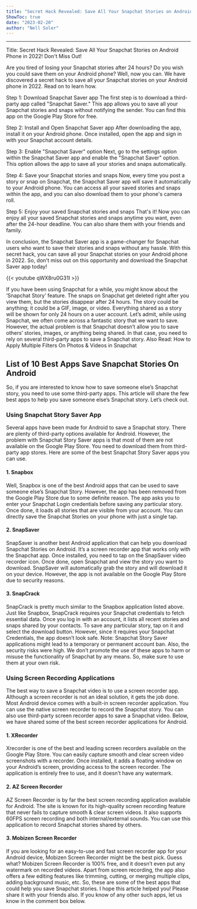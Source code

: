```yaml
---
title: "Secret Hack Revealed: Save All Your Snapchat Stories on Android Phone in 2022! Don't Miss Out!"
ShowToc: true 
date: "2023-02-20"
author: "Nell Soler"
---
```

*****
Title: Secret Hack Revealed: Save All Your Snapchat Stories on Android Phone in 2022! Don't Miss Out!

Are you tired of losing your Snapchat stories after 24 hours? Do you wish you could save them on your Android phone? Well, now you can. We have discovered a secret hack to save all your Snapchat stories on your Android phone in 2022. Read on to learn how.

Step 1: Download Snapchat Saver app
The first step is to download a third-party app called "Snapchat Saver." This app allows you to save all your Snapchat stories and snaps without notifying the sender. You can find this app on the Google Play Store for free.

Step 2: Install and Open Snapchat Saver app
After downloading the app, install it on your Android phone. Once installed, open the app and sign in with your Snapchat account details.

Step 3: Enable "Snapchat Saver" option
Next, go to the settings option within the Snapchat Saver app and enable the "Snapchat Saver" option. This option allows the app to save all your stories and snaps automatically.

Step 4: Save your Snapchat stories and snaps
Now, every time you post a story or snap on Snapchat, the Snapchat Saver app will save it automatically to your Android phone. You can access all your saved stories and snaps within the app, and you can also download them to your phone's camera roll.

Step 5: Enjoy your saved Snapchat stories and snaps
That's it! Now you can enjoy all your saved Snapchat stories and snaps anytime you want, even after the 24-hour deadline. You can also share them with your friends and family.

In conclusion, the Snapchat Saver app is a game-changer for Snapchat users who want to save their stories and snaps without any hassle. With this secret hack, you can save all your Snapchat stories on your Android phone in 2022. So, don't miss out on this opportunity and download the Snapchat Saver app today!

{{< youtube qWX8ru0G31I >}} 



If you have been using Snapchat for a while, you might know about the ‘Snapchat Story’ feature. The snaps on Snapchat get deleted right after you view them, but the stories disappear after 24 hours. The story could be anything; it could be a GIF, image, or video. Everything shared as a story will be shown for only 24 hours on a user account.
Let’s admit, while using Snapchat, we often come across a fantastic story that we want to save. However, the actual problem is that Snapchat doesn’t allow you to save others’ stories, images, or anything being shared. In that case, you need to rely on several third-party apps to save a Snapchat story.
Also Read: How to Apply Multiple Filters On Photos & Videos in Snapchat

 
## List of 10 Best Apps Save Snapchat Stories On Android


So, if you are interested to know how to save someone else’s Snapchat story, you need to use some third-party apps. This article will share the few best apps to help you save someone else’s Snapchat story. Let’s check out.

 
### Using Snapchat Story Saver App


Several apps have been made for Android to save a Snapchat story. There are plenty of third-party options available for Android. However, the problem with Snapchat Story Saver apps is that most of them are not available on the Google Play Store. You need to download them from third-party app stores. Here are some of the best Snapchat Story Saver apps you can use.

 
#### 1. Snapbox



Well, Snapbox is one of the best Android apps that can be used to save someone else’s Snapchat Story. However, the app has been removed from the Google Play Store due to some definite reason.
The app asks you to enter your Snapchat Login credentials before saving any particular story. Once done, it loads all stories that are visible from your account. You can directly save the Snapchat Stories on your phone with just a single tap.

 
#### 2. SnapSaver



SnapSaver is another best Android application that can help you download Snapchat Stories on Android. It’s a screen recorder app that works only with the Snapchat app. Once installed, you need to tap on the SnapSaver video recorder icon.
Once done, open Snapchat and view the story you want to download. SnapSaver will automatically grab the story and will download it on your device. However, the app is not available on the Google Play Store due to security reasons.

 
#### 3. SnapCrack



SnapCrack is pretty much similar to the Snapbox application listed above. Just like Snapbox, SnapCrack requires your Snapchat credentials to fetch essential data.
Once you log in with an account, it lists all recent stories and snaps shared by your contacts. To save any particular story, tap on it and select the download button. However, since it requires your Snapchat Credentials, the app doesn’t look safe.
Note: Snapchat Story Saver applications might lead to a temporary or permanent account ban. Also, the security risks were high. We don’t promote the use of these apps to harm or misuse the functionality of Snapchat by any means. So, make sure to use them at your own risk.

 
### Using Screen Recording Applications


The best way to save a Snapchat video is to use a screen recorder app. Although a screen recorder is not an ideal solution, it gets the job done. Most Android device comes with a built-in screen recorder application. You can use the native screen recorder to record the Snapchat story.
You can also use third-party screen recorder apps to save a Snapchat video. Below, we have shared some of the best screen recorder applications for Android.

 
#### 1. XRecorder



Xrecorder is one of the best and leading screen recorders available on the Google Play Store. You can easily capture smooth and clear screen video screenshots with a recorder.
Once installed, it adds a floating window on your Android’s screen, providing access to the screen recorder. The application is entirely free to use, and it doesn’t have any watermark.

 
#### 2. AZ Screen Recorder



AZ Screen Recorder is by far the best screen recording application available for Android. The site is known for its high-quality screen recording feature that never fails to capture smooth & clear screen videos.
It also supports 60FPS screen recording and both internal/external sounds. You can use this application to record Snapchat stories shared by others.

 
#### 3. Mobizen Screen Recorder



If you are looking for an easy-to-use and fast screen recorder app for your Android device, Mobizen Screen Recorder might be the best pick. Guess what? Mobizen Screen Recorder is 100% free, and it doesn’t even put any watermark on recorded videos.
Apart from screen recording, the app also offers a few editing features like trimming, cutting, or merging multiple clips, adding background music, etc.
So, these are some of the best apps that could help you save Snapchat stories. I hope this article helped you! Please share it with your friends also. If you know of any other such apps, let us know in the comment box below.





